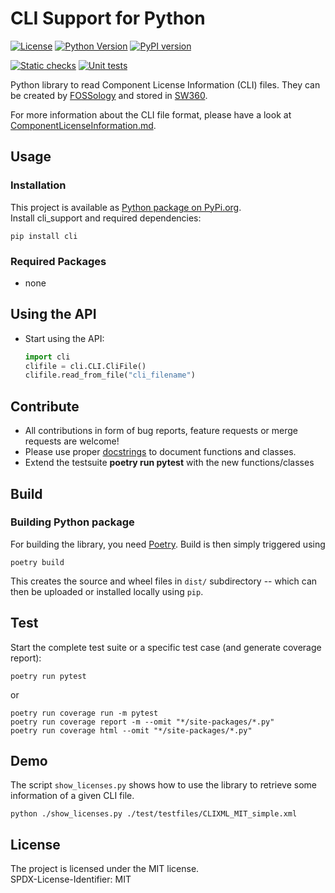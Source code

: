 # CLI Support for Python

[![License](https://img.shields.io/badge/license-MIT-blue.svg)](https://github.com/sw360/clipython/blob/master/License.md)
[![Python Version](https://img.shields.io/badge/python-3.8%2C3.9-yellow?logo=python)](https://www.python.org/doc/versions/)
[![PyPI version](https://img.shields.io/badge/pypi%20package-1.2.1-green)](https://pypi.org/project/cli-support)

[![Static checks](https://github.com/sw360/clipython/actions/workflows/python-package.yml/badge.svg)](https://github.com/sw360/clipython/actions/workflows/python-package.yml)
[![Unit tests](https://github.com/sw360/clipython/actions/workflows/unit-test.yml/badge.svg)](https://github.com/sw360/clipython/actions/workflows/unit-test.yml)

Python library to read Component License Information (CLI) files. They can be
created by [FOSSology](https://www.fossology.org) and stored in
[SW360](https://www.eclipse.org/sw360/).

For more information about the CLI file format, please have a look at
[ComponentLicenseInformation.md](ComponentLicenseInformation.md).

## Usage

### Installation

This project is available as [Python package on PyPi.org](https://pypi.org/project/cli-support/).  
Install cli_support and required dependencies:

  ```shell
  pip install cli
  ```

### Required Packages

* none

## Using the API

* Start using the API:

  ```python
  import cli
  clifile = cli.CLI.CliFile()
  clifile.read_from_file("cli_filename")
  ```

## Contribute

* All contributions in form of bug reports, feature requests or merge requests are welcome!
* Please use proper [docstrings](https://realpython.com/documenting-python-code/) to document
  functions and classes.
* Extend the testsuite **poetry run pytest** with the new functions/classes

## Build

### Building Python package

For building the library, you need [Poetry](https://python-poetry.org/). Build is then
simply triggered using

```shell
poetry build
```

This creates the source and wheel files in ```dist/``` subdirectory -- which can then
be uploaded or installed locally using ```pip```.

## Test

Start the complete test suite or a specific test case (and generate coverage report):

```shell
poetry run pytest
```

or

```shell
poetry run coverage run -m pytest
poetry run coverage report -m --omit "*/site-packages/*.py"
poetry run coverage html --omit "*/site-packages/*.py"
```

## Demo

The script ``show_licenses.py`` shows how to use the library to retrieve some information
of a given CLI file.

```shell
python ./show_licenses.py ./test/testfiles/CLIXML_MIT_simple.xml
```

## License

The project is licensed under the MIT license.  
SPDX-License-Identifier: MIT
